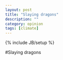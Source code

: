 ```yaml
---
layout: post
title: "Slaying dragons"
description: ""
category: opinion
tags: [climate]
---
```

{% include JB/setup %}

#Slaying dragons
